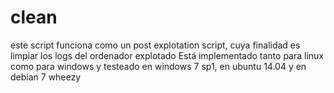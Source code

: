 # clean
este script funciona como un post explotation script, cuya finalidad es limpiar los logs del ordenador explotado
Está implementado tanto para linux como para windows y testeado en windows 7 sp1, en ubuntu 14.04 y en debian 7 wheezy
